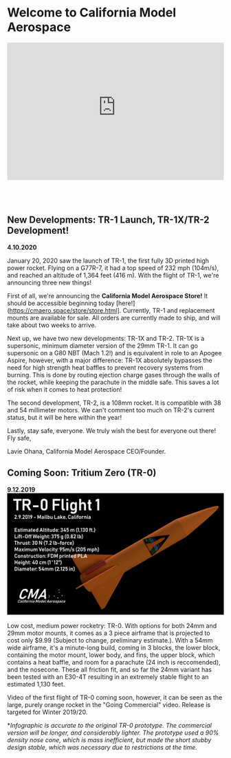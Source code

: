 # Welcome to California Model Aerospace
<iframe width="100%" height="320px" src="https://www.youtube-nocookie.com/embed/sX70Vy1feDg" frameborder="0" allow="accelerometer; autoplay; encrypted-media; gyroscope; picture-in-picture" allowfullscreen></iframe>

<br> <br>
## New Developments: TR-1 Launch, TR-1X/TR-2 Development!
**4.10.2020**

January 20, 2020 saw the launch of TR-1, the first fully 3D printed high power rocket. Flying on a G77R-7, it had a top speed of 232 mph (104m/s), and reached an altitude of 1,364 feet (416 m). With the flight of TR-1, we're announcing three new things!

First of all, we're announcing the **California Model Aerospace Store!** It should be accessible beginning today [here!](https://cmaero.space/store/store.html]. Currently, TR-1 and replacement mounts are available for sale. All orders are currently made to ship, and will take about two weeks to arrive.

Next up, we have two new developments: TR-1X and TR-2.
TR-1X is a supersonic, minimum diameter version of the 29mm TR-1. It can go supersonic on a G80 NBT (Mach 1.2!) and is equivalent in role to an Apogee Aspire, however, with a major difference: TR-1X absolutely bypasses the need for high strength heat baffles to prevent recovery systems from burning. This is done by routing ejection charge gases through the walls of the rocket, while keeping the parachute in the middle safe. This saves a lot of risk when it comes to heat protection!

The second development, TR-2, is a 108mm rocket. It is compatible with 38 and 54 millimeter motors. We can't comment too much on TR-2's current status, but it will be here within the year!

Lastly, stay safe, everyone. We truly wish the best for everyone out there! Fly safe,

Lavie Ohana, California Model Aerospace CEO/Founder.

## Coming Soon: Tritium Zero (TR-0)
**9.12.2019**
![TR-0 Prototype Information Sheet](https://github.com/CST-100/cmaerospace/raw/master/docs/photos/EEYfYODXkAAYBFb.jpg "TR-0 Prototype Sheet")


  Low cost, medium power rocketry: TR-0. With options for both 24mm and 29mm motor mounts, it comes as a 3 piece airframe that is projected to cost only $9.99 (Subject to change, preliminary estimate.). With a 54mm wide airframe, it's a minute-long build, coming in 3 blocks, the lower block, containing the motor mount, lower body, and fins, the upper block, which contains a heat baffle, and room for a parachute (24 inch is reccomended), and the nosecone. These all friction fit, and so far the 24mm variant has been tested with an E30-4T resulting in an extremely stable flight to an estimated 1,130 feet. 

Video of the first flight of TR-0 coming soon, however, it can be seen as the large, purely orange rocket in the "Going Commercial" video. Release is targeted for Winter 2019/20.

**Infographic is accurate to the original TR-0 prototype. The commercial version will be longer, and considerably lighter. The prototype used a 90% density nose cone, which is mass inefficient, but made the short stubby design stable, which was necessary due to restrictions at the time.*
